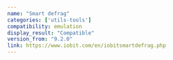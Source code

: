 ```yaml
---
name: "Smart defrag"
categories: ['utils-tools']
compatibility: emulation
display_result: "Compatible"
version_from: "9.2.0"
link: https://www.iobit.com/en/iobitsmartdefrag.php
---
```


